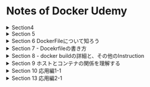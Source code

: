 # Notes of Docker Udemy

<details>

<summary>Section4</summary>

## 環境変数
```bash
export AGE=20
echo $AGE
```

## hello world projectをpullする
```bash
docker pull hello-world
```

## docker imagesを表示
```bash
docker images
```

## containerをimageから作成する
```bash
docker run hello-world
```

## docker containersを表示
```bash
docker ps
docker ps -a
```

## restart docker container
```bash
docker restart <CONTAINER_ID>
```

## restart docker container then start bash
```bash
docker exec -it <CONTAINER_ID> bash
```

## Containerから出る
```bash
exit
docker dettach
```

## Containerを再度起動する
- exit
```bash
 docker restart <CONTAINER_ID>
 docker exec -it <CONTAINER_ID> bash
```
- detach
```bash
docker attach <CONTAINER_ID>
```

## 更新内容をDocker imageにする
```bash
docker commit <CONTAINER_ID> <NEW_IMAGE_NAME>
docker commit <CONTAINER_ID> ubuntu:updated
```

## Docker imageを別名で保存
```bash
docker tag <SOURCE> <TARGET>
docker tag ubuntu:updated <DOCKER_HUB_USER_NAME>/my-first-repo
```

## Docker Hubに imageをpushする
```bash
docker push <REPOSITORY_NAME>
```

## dockerのimageを削除する
```bash
docker rmi <DOCKER_HUB_USER_NAME>/my-first-repo
```

## pullしたimageからcontainerを起動する
```bash
docker run -it <DOCKER_HUB_USER_NAME>/my-first-repo bash
```

</details>

<details>
<summary> Section 5 </summary>

## docker runはdocker create + docker start

## `docker start`ではdefaultの実行結果を見ることができない
実行結果をみるには
```bash
docker start <CONTAINER_ID> -a
```
defaultのcommandは`docker ps -a`の`COMMAND`

## docker run -it
> -i : インプット可能
>
> -t : 表示が綺麗になる

## containerを削除する
```bash
docker rm <CONTAINER_ID>
docker rm <NAME>
```

## containerをstopする
```bash
docker stop <CONTAINER_ID>
docker stop <NAME>
```

## 止まっているcontainerを全削除
```bash
docker system prune
```

## コンテナ名を指名してrunする
```bash
docker run --name <NAME> <IMAGE>
```

## container 起動後にdetachする(backgroundで動かす)
```bash
docker run -d <IMAGE>
docker run -it -d ubuntu bash
```

## containerをexit後に削除する(一回きりのcontainer)
```bash
docker run --rm <IMAGE>
docker run --rm hello-world
```

</details>

<details>

<summary> Section 6 DockerFileについて知ろう</summary>

## Dockerfileとは
- Docker imageの設計図でDockerfileからDocker imageを作る
- Dockerfileというファイル名のテキストファイル
- INSTRUCTION argumentsの形で記載していく

```Dockerfile
FROM ubuntu:latest
# testファイルを作成
RUN touch test
```

## DockerfileからDocker imageを作成する
```bash
docker build <DIRECTORY>
docker build .

docker build -t <NAME> <DIRECTORY>
docker build -t new-ubuntu:latest .
```

- danglingを表示する
```bash
docker images -f dangling=true
```

</details>

<details>

<summary> Section 7 - Docekrfileの書き方 </summary>

## FROM
Dockerfileは`FROM`から書き始める
`FROM`はほとんどの場合OSを指定

## RUN
- Linuxコマンドを実行
- RUNを使うことで好きにカスタマイズ
- RUN毎にLayerが作られる

## Layer数を最小限にするために
- Docker imageのLayer数は最小限にする
- Layerを作るのは`RUN`, `COPY`, `ADD`
- コマンドを&&でつなげる
- \ で改行する

```Dockerfile
FROM ubuntu:latest
RUN apt-get update && apt-get install \
xxx \
xyz \
yyy \
zzz
```

## cacheの使用
- cacheはLayerごとに保存される
- cacheを使用してDockerfileを作成して最終的に&&でつなげる

```Dockerfile
FROM ubuntu:latest
RUN apt-get update
RUN apt-get install -y \
curl \
nginx
RUN apt-get install -y cvs
```

最終的
```Dockerfile
FROM ubuntu:latest
RUN apt-get update && apt-get install -y \
curl \
cvs \
nginx
```

## CMD
- containerのdefaultのcommandを指定
```Dockerfile
CMD["executable", "parames1", "parames2"]
```
- 原則Dockerfileの最後に記述
- CMDは1つのみ

ubuntuの`/bin/bash`はDockerfileのCMDで定義されている
```Dockerfile
CMD ["bash"]
```

## RUNとCMDの違い
- RUNはLayerを作る,CMDは作らない
- 保存したい内容: `RUN`
- `docker run`で起動するときに実行したい場合: `CMD`
</details>

<details>
<summary> Section 8 - docker buildの詳細と、その他のInstruction</summary>

## Docker deamonとは
- docker deamonがある場所を`DOCKER_HOST`と呼びclientから命令を出す
- docker objectsを管理するもの
> docker objects
> - network
> - container
> - image
> - data volumes

## COPY
hostからcontainerにcopyする
```Dockerfile
COPY <src> <dest>

FROM ubuntu:latest
RUN mkdir /new_dir
COPY something /new_dir/
```

## COPY vs ADD
- 単純にfileやfolderをcopyする場合は`COPY`
- tarの圧縮ファイルをコピーして解凍したいときは`ADD`

```bash
tar -cvf compressed.tar sample_folder
```

## Dockerfileがbuild contextにない場合
```bash
docker build -f <docker_file_name> <build_context>
```
`Dockerfile.dev`

`Dockerfile.test`

```bash
docker build -f ../Dockerfile.dev .
```

## CMD vs ENTRYPOINT
- ENTRYPOINTでもdefaultのcommandを指定することができる
> - ENTRYPOINTは,run時に上書きできない
> - ENTRYPOINTがある場合はCMDは["param1", "param2"]の形を取る
>
>	 つまりCMDはENTRYPOINTの引数となる
> - run時に上書きできるのはCMDの部分のみ
> - containerをcommandのようにして使いたい時に使う

```Dockerfile
FROM ubuntu:latest
RUN touch test
CMD ["ls","--help"]
```

```Dockerfile
FROM ubuntu:latest
RUN touch test
ENTRYPOINT ["ls"]
CMD ["--help"]
```

## ENV :環境変数を設定する

```Dockerfile
ENV <key> <value>
ENV <key>=<value> ...
```

```Dockerfile
FROM ubuntu:latest
ENV key1 this_is_value1
ENV key2=this_is_value2
ENV key3="H e l l o , W o r l d !" key4=j\ o\ h\ n
ENV key5 v a l u e
```

全ての環境変数を表示する
```bash
env
```

## WORKDIR
Docker instructionの実行directoryを変更する

- Docker instructionはrootで実行される

```Dockerfile
FROM ubuntu:latest
RUN mkdir sample_folder
RUN cd sample_folder
RUN touch sample_file
```
sample_fileはroot下に作られる

```Dockerfile
FROM ubuntu:latest
# RUN mkdir sample_folder
WORKDIR /sample_folder
RUN touch sample_file
```
sample_fileはsample_folder下に作られる
runした際にsample_folderに移動されている

</details>

<details>

<summary> Section 9 ホストとコンテナの関係を理解する </summary>

## -vオプションでファイルシステムを共有する

> -v < host >:< container >

```bash
docker run -it -v ~/Documents/docker_projects/mounted_folder:/new_dir <image> bash

docker_projects % docker run -it -v ~/Documents/docker_projects/mounted_folder:/new_dir 0fd6b702080e1f5fdd222e bash
```

mountされたhostのファイルはhost内にある。container内には無い。
-vで指定するfolderがcontainer無いにない場合、自動的に作られる

## -uオプションでホストとコンテナのアクセス権限を共有する

> -u <user_id>:<group_id>

```bash
docker run -it -u $(id -u):$(id -g) -v ~/Documents/docker_projects/mounted_folder:/created_in_run <image> bash
```

- User IDを表示
```bash
id -u
```

- Group IDを表示
```bash
id -g
```

## -pオプションでホストとコンテナのポートを繋げる

> -p <host_port>:<container_port>

```bash
docker run -it -p 8888:8888 --rm jupyter/datascience-notebook bash
```
browserからlocalhost:8888

```bash
docker run -it -p 1234:8888 --rm jupyter/datascience-notebook bash
```
browserからlocalhost:1234

## containerで使えるコンピュータリソースの上限を設定する
> --cpus <# of CPUs> : コンテナがアクセスできる上限のCPUを設定
>
> --memory < byte > : コンテナがアクセスできる上限のメモリを設定

macでCPU,メモリの確認
```bash
sysctl -n hw.physicalcpu_max #物理コア数 
sysctl -n hw.logicalcpu_max #論理コア数
sysctl hw.memsize #メモリ(byte)
```

```bash
docker inspect <container_id>
docker inspect <container_id> | grep -i cpu
docker inspect <container_id> | grep -i memory
```

</details>

<details>
<summary> Section 10 応用編1-1 </summary>

## Dockerでデータサイエンスの解析環境を構築する
1. build contextは`dsenv_build` folder
2. containerはubuntuでAnacondaとJupyter labをインストールする
3. Hostのbuild context内のcodeをcontainerにmountしてファイルシステムを共有する
4. Hostのportとcontainerのportを`8888`でつなげる

```bash
FROM ubuntu:latest
RUN apt-get update && apt-get install -y \
    sudo \
    wget \
    vim
WORKDIR /opt
RUN wget https://repo.anaconda.com/archive/Anaconda3-2019.10-Linux-x86_64.sh
```

## Anacondaのインストール

```bash
echo $PATH #どこにpathが通っているか

export PATH=/path/to/something:$PATH #pathの追加
export PATH=/opt/anaconda3/bin:$PATH
```

```bash
-x #optionの表示
sh -x Anaconda3-2019.10-Linux-x86_64.sh
```

```bash
sh Anaconda3-2019.10-Linux-x86_64.sh -b -p /opt/anaconda3 #受け答えをスキップしてdownloadするpathを指定する
```

## Dokcerfileの続きを書く

```Dockerfile
FROM ubuntu:latest
RUN apt-get update && apt-get install -y \
sudo \
wget \
vim
WORKDIR /opt
RUN wget https://repo.anaconda.com/archive/Anaconda3-2019.10-Linux-x86_64.sh && \
    sh Anaconda3-2019.10-Linux-x86_64.sh -b -p /opt/anaconda3 && \
    rm -f Anaconda3-2019.10-Linux-x86_64.sh
ENV PATH /opt/anaconda3/bin:$PATH
RUN pip install --upgrade pip
WORKDIR /
CMD ["jupyter","lab","--ip=0.0.0.0","--allow-root","--LabApp.token=''"]
```

## ファイルシステムの共有

```bash
docker run -p 8888:8888 -v ~/Documents/docker_projects/ds_python:/work --name my-lab <IMAGE_ID>
```

</details>

<details>

<summary> Section 13 応用編2-1 </summary>

## rails用のDockerfileを作成

```Dockerfile
FROM ruby:2.5
RUN apt-get update && apt-get install -y \
    build-essential \
    libpq-dev \
    nodejs \
    postgresql-client \
    yarn
WORKDIR /product-register
COPY Gemfile Gemfile.lock /product-register/
RUN bundle install
```

## Docker compose
- docker runコマンドが長くなる時
- 複数のコンテナをまとめて起動するとき

```bash
docker run -v ~/Documents/docker_projects/product-register:/product-register -p3000:3000 -it <image> bash
```

```yml
version: '3'

services:
  web:
    build: .
    ports:
      - '3000:3000'
    volumes:
      - '.:/product-register'
    tty: true
    stdin_open: true
```

## Docker composeを使ってコンテナを起動する

```bash
docker-compose build # docker build <build context>
docker-compose up # docker run <image>
docker-compose up -d
docker-compose ps # docker ps
docker-compose exec <service> <command> # docker exec <container> <command>

docker-compose up --build # buildしてrun
docker-compose down # stopしてrm
```

## RailsのSetup

```bash
rails new . --force --database=postgresql --skip-bundle
```

```bash
rails s -b 0.0.0.0
```

Dockerfile内,CMDでbundleをinstallするのでcontainerをrebuildする

```bash
docker-compose down
docker-compose up --build -d
```

## docker-compose.ymlにDB部分を追記する

```yml
default: &default
  adapter: postgresql
  encoding: unicode
  host: db
  user: postgres
  port: 5432
  password: <%= ENV.fetch("DATABASE_PASSWORD") %>
  pool: <%= ENV.fetch("RAILS_MAX_THREADS") { 5 } %>
```

- `depends_on:`で指定することで指定したserviceができたらcontainerをrunする
- `links:`で指定したcontainerにアクセスできる

```yml
version: '3'

volumes:
  db-data:

services:
  web:
    build: .
    ports:
      - '3000:3000'
    volumes:
      - '.:/product-register'
    environment:
      - 'DATABASE_PASSWORD=postres'
    tty: true
    stdin_open: true
    depends_on:
      - db
    links:
      - db
  
  db:
    image: postgres
    volumes:
      - 'db-data:/var/lib/postgresql/data'
    environment:
      - 'POSTGRES_USER=postgres'
      - 'POSTGRES_PASSWORD=postgres'

```

</details>
